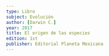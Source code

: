 ```yaml
---
type: Libro
subject: Evolución
author: [Darwin C.]
year: 2017 
title: El origen de las especies 
edition: 1st
publisher: Editorial Planeta Mexicana 
---
```

